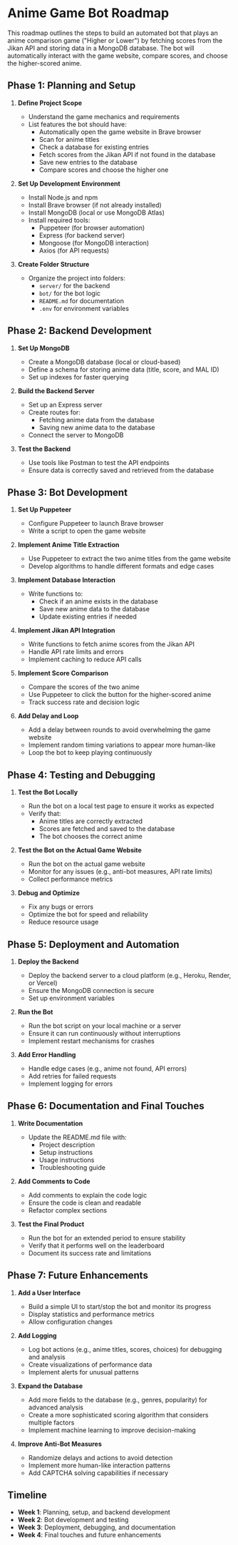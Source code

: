 # Anime Game Bot Roadmap

This roadmap outlines the steps to build an automated bot that plays an anime comparison game ("Higher or Lower") by fetching scores from the Jikan API and storing data in a MongoDB database. The bot will automatically interact with the game website, compare scores, and choose the higher-scored anime.

## Phase 1: Planning and Setup
1. **Define Project Scope**
   - Understand the game mechanics and requirements
   - List features the bot should have:
     - Automatically open the game website in Brave browser
     - Scan for anime titles
     - Check a database for existing entries
     - Fetch scores from the Jikan API if not found in the database
     - Save new entries to the database
     - Compare scores and choose the higher one

2. **Set Up Development Environment**
   - Install Node.js and npm
   - Install Brave browser (if not already installed)
   - Install MongoDB (local or use MongoDB Atlas)
   - Install required tools:
     - Puppeteer (for browser automation)
     - Express (for backend server)
     - Mongoose (for MongoDB interaction)
     - Axios (for API requests)

3. **Create Folder Structure**
   - Organize the project into folders:
     - `server/` for the backend
     - `bot/` for the bot logic
     - `README.md` for documentation
     - `.env` for environment variables

## Phase 2: Backend Development
1. **Set Up MongoDB**
   - Create a MongoDB database (local or cloud-based)
   - Define a schema for storing anime data (title, score, and MAL ID)
   - Set up indexes for faster querying

2. **Build the Backend Server**
   - Set up an Express server
   - Create routes for:
     - Fetching anime data from the database
     - Saving new anime data to the database
   - Connect the server to MongoDB

3. **Test the Backend**
   - Use tools like Postman to test the API endpoints
   - Ensure data is correctly saved and retrieved from the database

## Phase 3: Bot Development
1. **Set Up Puppeteer**
   - Configure Puppeteer to launch Brave browser
   - Write a script to open the game website

2. **Implement Anime Title Extraction**
   - Use Puppeteer to extract the two anime titles from the game website
   - Develop algorithms to handle different formats and edge cases

3. **Implement Database Interaction**
   - Write functions to:
     - Check if an anime exists in the database
     - Save new anime data to the database
     - Update existing entries if needed

4. **Implement Jikan API Integration**
   - Write functions to fetch anime scores from the Jikan API
   - Handle API rate limits and errors
   - Implement caching to reduce API calls

5. **Implement Score Comparison**
   - Compare the scores of the two anime
   - Use Puppeteer to click the button for the higher-scored anime
   - Track success rate and decision logic

6. **Add Delay and Loop**
   - Add a delay between rounds to avoid overwhelming the game website
   - Implement random timing variations to appear more human-like
   - Loop the bot to keep playing continuously

## Phase 4: Testing and Debugging
1. **Test the Bot Locally**
   - Run the bot on a local test page to ensure it works as expected
   - Verify that:
     - Anime titles are correctly extracted
     - Scores are fetched and saved to the database
     - The bot chooses the correct anime

2. **Test the Bot on the Actual Game Website**
   - Run the bot on the actual game website
   - Monitor for any issues (e.g., anti-bot measures, API rate limits)
   - Collect performance metrics

3. **Debug and Optimize**
   - Fix any bugs or errors
   - Optimize the bot for speed and reliability
   - Reduce resource usage

## Phase 5: Deployment and Automation
1. **Deploy the Backend**
   - Deploy the backend server to a cloud platform (e.g., Heroku, Render, or Vercel)
   - Ensure the MongoDB connection is secure
   - Set up environment variables

2. **Run the Bot**
   - Run the bot script on your local machine or a server
   - Ensure it can run continuously without interruptions
   - Implement restart mechanisms for crashes

3. **Add Error Handling**
   - Handle edge cases (e.g., anime not found, API errors)
   - Add retries for failed requests
   - Implement logging for errors

## Phase 6: Documentation and Final Touches
1. **Write Documentation**
   - Update the README.md file with:
     - Project description
     - Setup instructions
     - Usage instructions
     - Troubleshooting guide

2. **Add Comments to Code**
   - Add comments to explain the code logic
   - Ensure the code is clean and readable
   - Refactor complex sections

3. **Test the Final Product**
   - Run the bot for an extended period to ensure stability
   - Verify that it performs well on the leaderboard
   - Document its success rate and limitations

## Phase 7: Future Enhancements
1. **Add a User Interface**
   - Build a simple UI to start/stop the bot and monitor its progress
   - Display statistics and performance metrics
   - Allow configuration changes

2. **Add Logging**
   - Log bot actions (e.g., anime titles, scores, choices) for debugging and analysis
   - Create visualizations of performance data
   - Implement alerts for unusual patterns

3. **Expand the Database**
   - Add more fields to the database (e.g., genres, popularity) for advanced analysis
   - Create a more sophisticated scoring algorithm that considers multiple factors
   - Implement machine learning to improve decision-making

4. **Improve Anti-Bot Measures**
   - Randomize delays and actions to avoid detection
   - Implement more human-like interaction patterns
   - Add CAPTCHA solving capabilities if necessary

## Timeline
- **Week 1**: Planning, setup, and backend development
- **Week 2**: Bot development and testing
- **Week 3**: Deployment, debugging, and documentation
- **Week 4**: Final touches and future enhancements